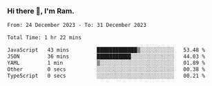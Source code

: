 ### Hi there 👋, I'm Ram.

<!--START_SECTION:waka-->

```txt
From: 24 December 2023 - To: 31 December 2023

Total Time: 1 hr 22 mins

JavaScript   43 mins         █████████████▒░░░░░░░░░░░   53.48 %
JSON         36 mins         ███████████░░░░░░░░░░░░░░   44.03 %
YAML         1 min           ▒░░░░░░░░░░░░░░░░░░░░░░░░   01.89 %
Other        0 secs          ░░░░░░░░░░░░░░░░░░░░░░░░░   00.38 %
TypeScript   0 secs          ░░░░░░░░░░░░░░░░░░░░░░░░░   00.21 %
```

<!--END_SECTION:waka-->

